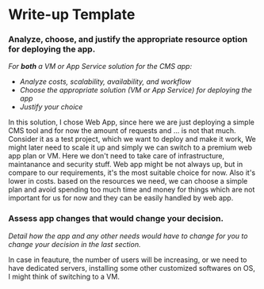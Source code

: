 # Write-up Template

### Analyze, choose, and justify the appropriate resource option for deploying the app.

*For **both** a VM or App Service solution for the CMS app:*
- *Analyze costs, scalability, availability, and workflow*
- *Choose the appropriate solution (VM or App Service) for deploying the app*
- *Justify your choice*

In this solution, I chose Web App, since here we are just deploying a simple CMS tool and for now the amount of requests and ... is not that much. Consider it as a test project, which we want to deploy and make it work, We might later need to scale it up and simply we can switch to a premium web app plan or VM. Here we don't need to take care of infrastructure, maintanance and security stuff. 
Web app might be not always up, but in compare to our requirements, it's the most suitable choice for now.
Also it's lower in costs. based on the resources we need, we can choose a simple plan and avoid spending too much time and money for things which are not important for us for now and they can be easily handled by web app.

### Assess app changes that would change your decision.

*Detail how the app and any other needs would have to change for you to change your decision in the last section.* 


In case in feauture, the number of users will be increasing, or we need to have dedicated servers, installing some other customized softwares on OS, I might think of switching to a VM.